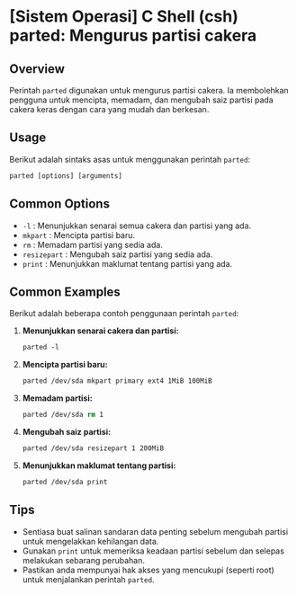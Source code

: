 # [Sistem Operasi] C Shell (csh) parted: Mengurus partisi cakera

## Overview
Perintah `parted` digunakan untuk mengurus partisi cakera. Ia membolehkan pengguna untuk mencipta, memadam, dan mengubah saiz partisi pada cakera keras dengan cara yang mudah dan berkesan.

## Usage
Berikut adalah sintaks asas untuk menggunakan perintah `parted`:

```csh
parted [options] [arguments]
```

## Common Options
- `-l` : Menunjukkan senarai semua cakera dan partisi yang ada.
- `mkpart` : Mencipta partisi baru.
- `rm` : Memadam partisi yang sedia ada.
- `resizepart` : Mengubah saiz partisi yang sedia ada.
- `print` : Menunjukkan maklumat tentang partisi yang ada.

## Common Examples
Berikut adalah beberapa contoh penggunaan perintah `parted`:

1. **Menunjukkan senarai cakera dan partisi:**
   ```csh
   parted -l
   ```

2. **Mencipta partisi baru:**
   ```csh
   parted /dev/sda mkpart primary ext4 1MiB 100MiB
   ```

3. **Memadam partisi:**
   ```csh
   parted /dev/sda rm 1
   ```

4. **Mengubah saiz partisi:**
   ```csh
   parted /dev/sda resizepart 1 200MiB
   ```

5. **Menunjukkan maklumat tentang partisi:**
   ```csh
   parted /dev/sda print
   ```

## Tips
- Sentiasa buat salinan sandaran data penting sebelum mengubah partisi untuk mengelakkan kehilangan data.
- Gunakan `print` untuk memeriksa keadaan partisi sebelum dan selepas melakukan sebarang perubahan.
- Pastikan anda mempunyai hak akses yang mencukupi (seperti root) untuk menjalankan perintah `parted`.